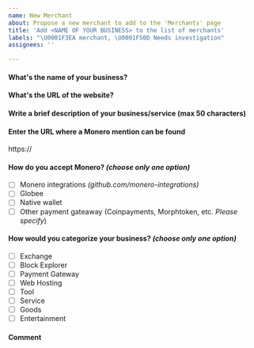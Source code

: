 ```yaml
---
name: New Merchant
about: Propose a new merchant to add to the 'Merchants' page
title: 'Add <NAME OF YOUR BUSINESS> to the list of merchants'
labels: "\U0001F3EA merchant, \U0001F50D Needs investigation"
assignees: ''

---
```


#### What's the name of your business?

<!-- Write here -->

#### What's the URL of the website?

<!-- Write here. Referral links and/or trackers are not accepted -->

#### Write a brief description of your business/service (max 50 characters)

<!-- Write here. This text will be displayed on the Merchant page. Keep it short -->

#### Enter the URL where a Monero mention can be found

<!-- Be aware of the fact that to be listed, you must specify somewhere on your website that you accept Monero. -->

https://

#### How do you accept Monero? *(choose only one option)*

- [ ] Monero integrations *(github.com/monero-integrations)*
- [ ] Globee
- [ ] Native wallet
- [ ] Other payment gateaway (Coinpayments, Morphtoken, etc. *Please specify*)

#### How would you categorize your business? *(choose only one option)*

- [ ] Exchange
- [ ] Block Explorer
- [ ] Payment Gateway
- [ ] Web Hosting
- [ ] Tool
- [ ] Service
- [ ] Goods
- [ ] Entertainment

#### Comment

<!-- Write here any additional comment -->
